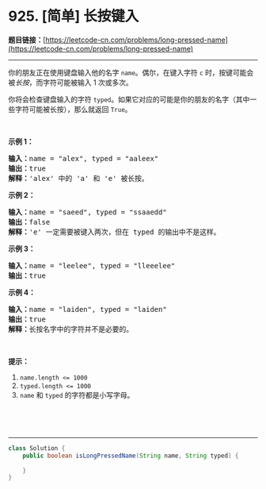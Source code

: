 # 925. [简单] 长按键入

**题目链接：**[https://leetcode-cn.com/problems/long-pressed-name](https://leetcode-cn.com/problems/long-pressed-name)

---

<div class="content__1Y2H">
 <div class="notranslate">
  <p>你的朋友正在使用键盘输入他的名字&nbsp;<code>name</code>。偶尔，在键入字符&nbsp;<code>c</code>&nbsp;时，按键可能会被<em>长按</em>，而字符可能被输入 1 次或多次。</p> 
  <p>你将会检查键盘输入的字符&nbsp;<code>typed</code>。如果它对应的可能是你的朋友的名字（其中一些字符可能被长按），那么就返回&nbsp;<code>True</code>。</p> 
  <p>&nbsp;</p> 
  <p><strong>示例 1：</strong></p> 
  <pre class="language-text"><strong>输入：</strong>name = "alex", typed = "aaleex"
<strong>输出：</strong>true
<strong>解释：</strong>'alex' 中的 'a' 和 'e' 被长按。
</pre> 
  <p><strong>示例 2：</strong></p> 
  <pre class="language-text"><strong>输入：</strong>name = "saeed", typed = "ssaaedd"
<strong>输出：</strong>false
<strong>解释：</strong>'e' 一定需要被键入两次，但在 typed 的输出中不是这样。
</pre> 
  <p><strong>示例 3：</strong></p> 
  <pre class="language-text"><strong>输入：</strong>name = "leelee", typed = "lleeelee"
<strong>输出：</strong>true
</pre> 
  <p><strong>示例 4：</strong></p> 
  <pre class="language-text"><strong>输入：</strong>name = "laiden", typed = "laiden"
<strong>输出：</strong>true
<strong>解释：</strong>长按名字中的字符并不是必要的。
</pre> 
  <p>&nbsp;</p> 
  <p><strong>提示：</strong></p> 
  <ol> 
   <li><code>name.length &lt;= 1000</code></li> 
   <li><code>typed.length &lt;= 1000</code></li> 
   <li><code>name</code> 和&nbsp;<code>typed</code>&nbsp;的字符都是小写字母。</li> 
  </ol> 
  <p>&nbsp;</p> 
  <p>&nbsp;</p> 
 </div>
</div>

---

```java
class Solution {
    public boolean isLongPressedName(String name, String typed) {
        
    }
}
```